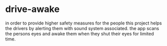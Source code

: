 # drive-awake
in order to provide higher safety measures for the people this project helps the drivers by alerting them with sound system associated. the app scans the persons eyes and awake them when they shut their eyes for limited time. 
